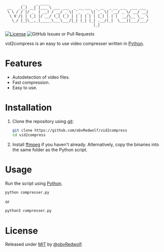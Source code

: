 ```
        _     _ ____                                             
 __   _(_) __| |___ \ ___ ___  _ __ ___  _ __  _ __ ___  ___ ___ 
 \ \ / / |/ _` | __) / __/ _ \| '_ ` _ \| '_ \| '__/ _ \/ __/ __|
  \ V /| | (_| |/ __/ (_| (_) | | | | | | |_) | | |  __/\__ \__ \
   \_/ |_|\__,_|_____\___\___/|_| |_| |_| .__/|_|  \___||___/___/
                                        |_|                      
```
[![License](https://img.shields.io/badge/License-MIT-blue)](#license)
![GitHub Issues or Pull Requests](https://img.shields.io/github/issues/obvRedwolf/vid2compress)

vid2compress is an easy to use video compresser written in [Python](https://www.python.org/).

# Features

* Autodetection of video files.
* Fast compression.
* Easy to use.

# Installation

1. Clone the repository using [git](https://git-scm.com/):
    ```bash
    git clone https://github.com/obvRedwolf/vid2compress
    cd vid2compress
    ```

2. Install [ffmpeg](https://www.ffmpeg.org/download.html) if you haven't already. Alternatively, copy the binaries into the same folder as the Python script.

# Usage

Run the script using [Python](https://www.python.org/).
```bash
python compresser.py
```
or
```bash
python3 compresser.py
```

# License

Released under [MIT](/LICENSE) by [@obvRedwolf](https://github.com/obvRedwolf).
